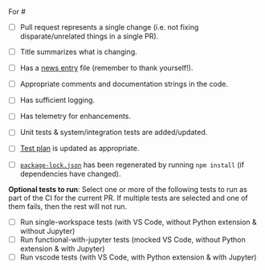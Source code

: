 For #

<!--
  If an item below does not apply to you, then go ahead and check it off as "done" and strikethrough the text, e.g.:
    - [x] ~Has unit tests & system/integration tests~
-->

-   [ ] Pull request represents a single change (i.e. not fixing disparate/unrelated things in a single PR).
-   [ ] Title summarizes what is changing.
-   [ ] Has a [news entry](https://github.com/Microsoft/vscode-python/tree/main/news) file (remember to thank yourself!).
-   [ ] Appropriate comments and documentation strings in the code.
-   [ ] Has sufficient logging.
-   [ ] Has telemetry for enhancements.
-   [ ] Unit tests & system/integration tests are added/updated.
-   [ ] [Test plan](https://github.com/Microsoft/vscode-python/blob/main/.github/test_plan.md) is updated as appropriate.
-   [ ] [`package-lock.json`](https://github.com/Microsoft/vscode-python/blob/main/package-lock.json) has been regenerated by running `npm install` (if dependencies have changed).


**Optional tests to run**:
Select one or more of the following tests to run as part of the CI for the current PR. If multiple tests are selected and one of them fails, then the rest will not run.
* [ ] Run single-workspace tests (with VS Code, without Python extension & without Jupyter)
* [ ] Run functional-with-jupyter tests (mocked VS Code, without Python extension & with Jupyter)
* [ ] Run vscode tests (with VS Code, with Python extension & with Jupyter)
